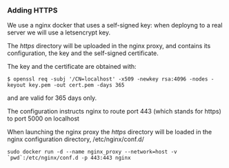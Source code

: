 ### Adding HTTPS

We use a nginx docker that uses a self-signed key: when deployng to a real server we will use a letsencrypt key.

The *https* directory will be uploaded in the nginx proxy, and contains its configuration, the key and the self-signed certificate.

The key and the certificate are obtained with:

    $ openssl req -subj '/CN=localhost' -x509 -newkey rsa:4096 -nodes -keyout key.pem -out cert.pem -days 365

and are valid for 365 days only.

The configuration instructs nginx to route port 443 (which stands for https) to port 5000 on localhost

When launching the nginx proxy the *https* directory will be loaded in the nginx configuration directory, /etc/nginx/conf.d/ 

    sudo docker run -d --name nginx_proxy --network=host -v `pwd`:/etc/nginx/conf.d -p 443:443 nginx
